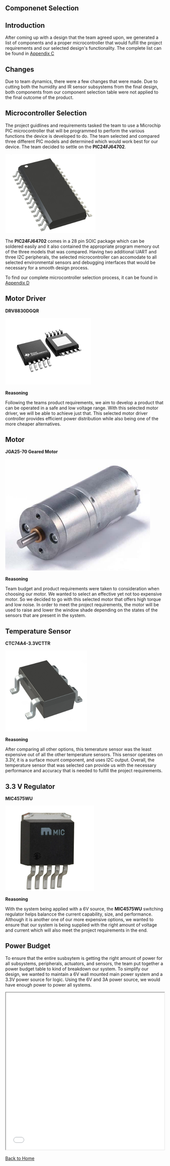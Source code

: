 **Componenet Selection**
-
Introduction
-
After coming up with a design that the team agreed upon, we generated a list of components and a proper microcontroller that would fulfill the project requirements and our selected design's functionality. The complete list can be found in [Appendix C](Appendix_C.md)

Changes
-
Due to team dynamics, there were a few changes that were made. Due to cutting both the humidity and IR sensor subsystems from the final design, both components from our component selection table were not applied to the final outcome of the product.

**Microcontroller Selection**
-
The project guidlines and requirements tasked the team to use a Microchip PIC microcontroller that will be programmed to perform the various functions the device is developed to do. The team selected and compared three different PIC models and determined which would work best for our device. The team decided to settle on the **PIC24FJ64702**.

![](vertopal_53e86d8e1b304e0fba1b8ab00a47e725/media/image3.png)

The **PIC24FJ64702** comes in a 28 pin SOIC package which can be soldered easily and it also contained the appropriate program memory out of the three models that was compared. Having two additional UART and three I2C peripherals, the selected microcontroller can accomodate to all selected environmental sensors and debugging interfaces that would be necessary for a smooth design process.

To find our complete microcontroller selection process, it can be found in [Appendix D](Appendix_D.md)

Motor Driver
-
**DRV8830DGQR**

![](vertopal_53e86d8e1b304e0fba1b8ab00a47e725/media/image4.png)

**Reasoning**

Following the teams product requirements, we aim to develop a product that can be operated in a safe and low voltage range. With this selected motor driver, we will be able to achieve just that. This selected motor driver controller provides efficient power distribution while also being one of the more cheaper alternatives. 

Motor
-
**JGA25-70 Geared Motor**

![](vertopal_53e86d8e1b304e0fba1b8ab00a47e725/media/image5.png)

**Reasoning**

Team budget and product requirements were taken to consideration when choosing our motor. We wanted to select an effective yet not too expensive motor. So we decided to go with this selected motor that offers high torque and low noise. In order to meet the project requirements, the motor will be used to raise and lower the window shade depending on the states of the sensors that are present in the system. 

Temperature Sensor
-
**CTC74A4-3.3VCTTR**

![](vertopal_53e86d8e1b304e0fba1b8ab00a47e725/media/image6.png)

**Reasoning**

After comparing all other options, this temerature sensor was the least expensive out of all the other temperature sensors. This sensor operates on 3.3V, it is a surface mount component, and uses I2C output. Overall, the temperature sensor that was selected can provide us with the necessary performance and accuracy that is needed to fulfill the project requirements.

3.3 V Regulator
-
**MIC4575WU**

![](vertopal_53e86d8e1b304e0fba1b8ab00a47e725/media/image10.png)

**Reasoning**

With the system being applied with a 6V source, the **MIC4575WU** switching regulator helps balancce the current capability, size, and performance. Although it is another one of our more expensive options, we wanted to ensure that our system is being supplied with the right amount of voltage and current which will also meet the project requirements in the end.

Power Budget
-
To ensure that the entire susbsytem is getting the right amount of power for all subsystems, peripherals, actuators, and sensors, the team put together a power budget table to kind of breakdown our system. To simplify our design, we wanted to maintain a 6V wall mounted main power system and a 3.3V power source for logic. Using the 6V and 3A power source, we would have enough power to power all systems.

<iframe src="vertopal_53e86d8e1b304e0fba1b8ab00a47e725/media/Power_Budget.pdf" width="100%" height="500px"></iframe>

[Back to Home](index)
